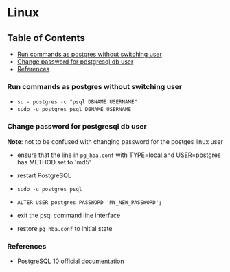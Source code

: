 # Linux

## Table of Contents

- [Run commands as postgres without switching user](#run-commands-as-postgres-without-switching-user)
- [Change password for postgresql db user](#change-password-for-postgresql-db-user)
- [References](#references)

### Run commands as postgres without switching user

- `su - postgres -c "psql DBNAME USERNAME"`
- `sudo -u postgres psql DBNAME USERNAME`

### Change password for postgresql db user

**Note**: not to be confused with changing password for the postges linux user

- ensure that the line in `pg_hba.conf` with TYPE=local and USER=postgres has METHOD set to 'md5'

- restart PostgreSQL

- `sudo -u postgres psql`

- `ALTER USER postgres PASSWORD 'MY_NEW_PASSWORD';`

- exit the psql command line interface

- restore `pg_hba.conf` to initial state

### References

- [PostgreSQL 10 official documentation](https://www.postgresql.org/docs/10/static/index.html)
